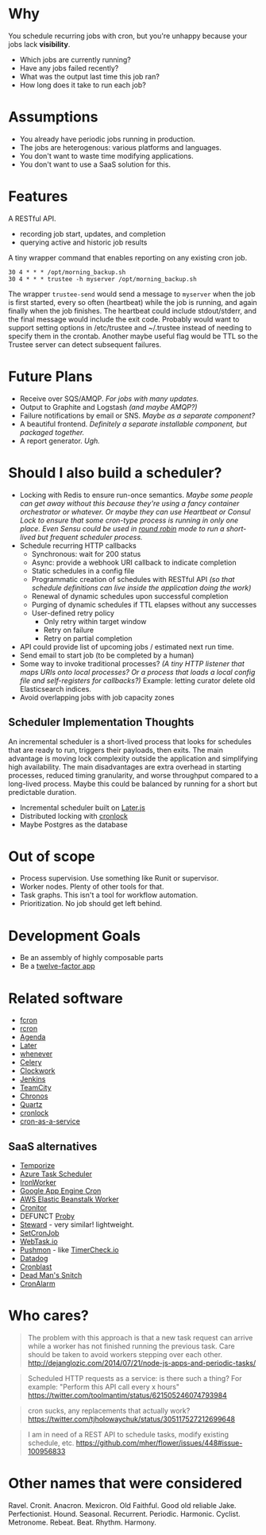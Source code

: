 # Why

You schedule recurring jobs with cron, but you're unhappy because your jobs lack **visibility**.

* Which jobs are currently running?
* Have any jobs failed recently?
* What was the output last time this job ran?
* How long does it take to run each job?

# Assumptions

* You already have periodic jobs running in production.
* The jobs are heterogenous: various platforms and languages.
* You don't want to waste time modifying applications.
* You don't want to use a SaaS solution for this.

# Features

A RESTful API.

* recording job start, updates, and completion
* querying active and historic job results

A tiny wrapper command that enables reporting on any existing cron job.

    30 4 * * * /opt/morning_backup.sh
    30 4 * * * trustee -h myserver /opt/morning_backup.sh

The wrapper `trustee-send` would send a message to `myserver` when the job is first started, every so often (heartbeat) while the job is running, and again finally when the job finishes. The heartbeat could include stdout/stderr, and the final message would include the exit code. Probably would want to support setting options in /etc/trustee and ~/.trustee instead of needing to specify them in the crontab. Another maybe useful flag would be TTL so the Trustee server can detect subsequent failures.

# Future Plans

* Receive over SQS/AMQP. *For jobs with many updates.*
* Output to Graphite and Logstash *(and maybe AMQP?)*
* Failure notifications by email or SNS. *Maybe as a separate component?*
* A beautiful frontend. *Definitely a separate installable component, but packaged together.*
* A report generator. *Ugh.*

# Should I also build a scheduler?

* Locking with Redis to ensure run-once semantics. *Maybe some people can get away without this because they're using a fancy container orchestrator or whatever. Or maybe they can use Heartbeat or Consul Lock to ensure that some cron-type process is running in only one place. Even Sensu could be used in [round robin](https://sensuapp.org/docs/latest/clients#round-robin-client-subscriptions) mode to run a short-lived but frequent scheduler process.*
* Schedule recurring HTTP callbacks
    * Synchronous: wait for 200 status
    * Async: provide a webhook URI callback to indicate completion
    * Static schedules in a config file
    * Programmatic creation of schedules with RESTful API *(so that schedule definitions can live inside the application doing the work)*
    * Renewal of dynamic schedules upon successful completion
    * Purging of dynamic schedules if TTL elapses without any successes
    * User-defined retry policy
        - Only retry within target window
        - Retry on failure
        - Retry on partial completion
* API could provide list of upcoming jobs / estimated next run time.
* Send email to start job (to be completed by a human)
* Some way to invoke traditional processes? *(A tiny HTTP listener that maps URIs onto local processes? Or a process that loads a local config file and self-registers for callbacks?)* Example: letting curator delete old Elasticsearch indices.
* Avoid overlapping jobs with job capacity zones

## Scheduler Implementation Thoughts

An incremental scheduler is a short-lived process that looks for schedules that are ready to run, triggers their payloads, then exits. The main advantage is moving lock complexity outside the application and simplifying high availability. The main disadvantages are extra overhead in starting processes, reduced timing granularity, and worse throughput compared to a long-lived process. Maybe this could be balanced by running for a short but predictable duration.

* Incremental scheduler built on [Later.js](http://bunkat.github.io/later/)
* Distributed locking with [cronlock](https://github.com/kvz/cronlock)
* Maybe Postgres as the database

# Out of scope

* Process supervision. Use something like Runit or supervisor.
* Worker nodes. Plenty of other tools for that.
* Task graphs. This isn't a tool for workflow automation.
* Prioritization. No job should get left behind.

# Development Goals

* Be an assembly of highly composable parts
* Be a [twelve-factor app](http://12factor.net/)

# Related software

* [fcron](http://fcron.free.fr/)
* [rcron](https://code.google.com/p/rcron/)
* [Agenda](https://github.com/rschmukler/agenda)
* [Later](http://bunkat.github.io/later/)
* [whenever](https://github.com/javan/whenever)
* [Celery](http://www.celeryproject.org/)
* [Clockwork](https://github.com/tomykaira/clockwork)
* [Jenkins](https://jenkins-ci.org/)
* [TeamCity](https://www.jetbrains.com/teamcity/)
* [Chronos](https://mesos.github.io/chronos/)
* [Quartz](http://quartz-scheduler.org/)
* [cronlock](https://github.com/kvz/cronlock)
* [cron-as-a-service](https://www.npmjs.com/package/cron-as-a-service)

## SaaS alternatives

* [Temporize](http://temporize.net/)
* [Azure Task Scheduler](http://azure.microsoft.com/en-us/services/scheduler/)
* [IronWorker](http://www.iron.io/pricing/#worker)
* [Google App Engine Cron](https://cloud.google.com/appengine/features/#cron)
* [AWS Elastic Beanstalk Worker](https://medium.com/@joelennon/running-cron-jobs-on-amazon-web-services-aws-elastic-beanstalk-a41d91d1c571)
* [Cronitor](https://cronitor.io/)
* DEFUNCT [Proby](http://probyapp.com/)
* [Steward](https://steward.io/) - very similar! lightweight.
* [SetCronJob](https://www.setcronjob.com/)
* [WebTask.io](https://github.com/auth0/wt-cli/tree/master/sample-webtasks#cron)
* [Pushmon](http://www.pushmon.com/cms/faq) - like [TimerCheck.io](https://alestic.com/2015/07/timercheck-scheduled-events-monitoring/)
* [Datadog](https://github.com/DataDog/documentation/issues/18#issuecomment-37036248)
* [Cronblast](https://cronblast.com/)
* [Dead Man's Snitch](https://deadmanssnitch.com/)
* [CronAlarm](https://www.cronalarm.com/)

# Who cares?

> The problem with this approach is that a new task request can arrive while a worker has not finished running the previous task. Care should be taken to avoid workers stepping over each other.
http://dejanglozic.com/2014/07/21/node-js-apps-and-periodic-tasks/

> Scheduled HTTP requests as a service: is there such a thing? For example: "Perform this API call every x hours"
https://twitter.com/toolmantim/status/621505246074793984

> cron sucks, any replacements that actually work?
https://twitter.com/tjholowaychuk/status/305117527212699648

> I am in need of a REST API to schedule tasks, modify existing schedule, etc.
https://github.com/mher/flower/issues/448#issue-100956833

# Other names that were considered

Ravel. Cronit. Anacron. Mexicron. Old Faithful. Good old reliable Jake. Perfectionist. Hound. Seasonal. Recurrent. Periodic. Harmonic. Cyclist. Metronome. Rebeat. Beat. Rhythm. Harmony.
